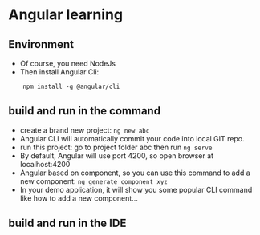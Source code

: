 # Angular learning

## Environment

+ Of course, you need NodeJs
+ Then install Angular Cli:
```shell
    npm install -g @angular/cli
```

## build and run in the command

+ create a brand new project: `ng new abc`
+ Angular CLI will automatically commit your code into local GIT repo.
+ run this project: go to project folder abc then run `ng serve`
+ By default, Angular will use port 4200, so open browser at localhost:4200
+ Angular based on component, so you can use this command to add a new component: `ng generate component xyz`
+ In your demo application, it will show you some popular CLI command like how to add a new component...

## build and run in the IDE


